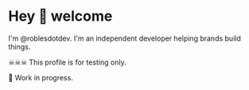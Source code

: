 # Hey 👋 welcome

I'm @roblesdotdev. I'm an independent developer helping brands build things. 

☠☠☠ This profile is for testing only. 

🤖 Work in progress.
